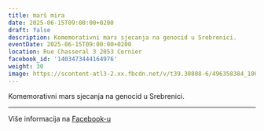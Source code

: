 ```yaml
---
title: marš mira
date: 2025-06-15T09:00:00+0200
draft: false
description: Komemorativni mars sjecanja na genocid u Srebrenici.
eventDate: 2025-06-15T09:00:00+0200
location: Rue Chasseral 3 2053 Cernier
facebook_id: '1403473444164976'
weight: 30
image: https://scontent-atl3-2.xx.fbcdn.net/v/t39.30808-6/496358384_1007574214836511_4806363768185633011_n.jpg?_nc_cat=102&ccb=1-7&_nc_sid=9e60e4&_nc_ohc=v5ITP-B2WRsQ7kNvwH3RsMP&_nc_oc=AdlMCxPHJdCwN2812R2H0alunoCm6SJpRSW_hBwyw0HcXsPs6GqjgvOiegN2beQL6Dw&_nc_zt=23&_nc_ht=scontent-atl3-2.xx&edm=ABTKTjYEAAAA&_nc_gid=B6NjQy9hy1Rq6uqoKLGNhw&oh=00_AfccCR3iOsdryMG2zZ5YY5O_DspAMD2pwhg5sGyzQBUOlw&oe=68EF862E
---
```


Komemorativni mars sjecanja na genocid u Srebrenici.

---

Više informacija na [Facebook-u](https://facebook.com/events/1403473444164976)